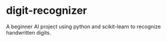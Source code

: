 # digit-recognizer
A beginner AI project using python and scikit-learn to recognize handwritten digits.
